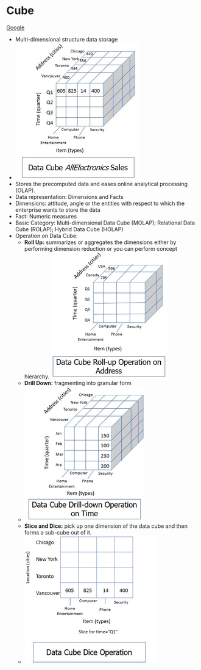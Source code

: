 # Cube
[Google](https://binaryterms.com/data-cube.html)
- Multi-dimensional structure data storage
- ![image](Cube.png)
- Stores the precomputed data and eases online analytical processing (OLAP).
- Data representation: Dimensions and Facts
- Dimensions: attitude, angle or the entities with respect to which the enterprise wants to store the data
- Fact: Numeric measures
- Basic Category: Multi-dimensional Data Cube (MOLAP); Relational Data Cube (ROLAP); Hybrid Data Cube (HOLAP)
- Operation on Data Cube:
    * **Roll Up:** summarizes or aggregates the dimensions either by performing dimension reduction or you can perform concept hierarchy.
    ![image](RollUp.png)
    * **Drill Down:** fragmenting into granular form
    * ![image](drillDown.png)
    * **Slice and Dice:** pick up one dimension of the data cube and then forms a sub-cube out of it.
    * ![image](img.png)